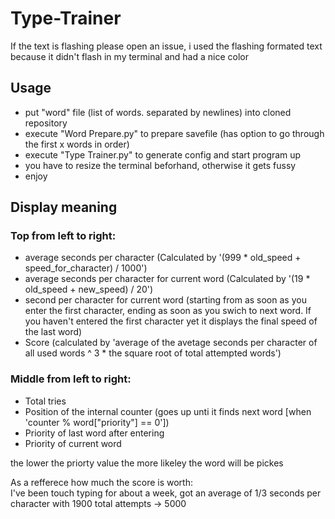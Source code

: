 # Type-Trainer

If the text is flashing please open an issue, i used the flashing formated text because it didn't flash in my terminal and had a nice color

## Usage

 - put "word" file (list of words. separated by newlines) into cloned repository
 - execute "Word Prepare.py" to prepare savefile (has option to go through the first x words in order)
 - execute "Type Trainer.py" to generate config and start program up
 - you have to resize the terminal beforhand, otherwise it gets fussy
 - enjoy

## Display meaning

### Top from left to right:

 - average seconds per character (Calculated by '(999 * old_speed + speed_for_character) / 1000')
 - average seconds per character for current word (Calculated by '(19 * old_speed + new_speed) / 20')
 - second per character for current word (starting from as soon as you enter the first character, ending as soon as you swich to next word. If you haven't entered the first character yet it displays the final speed of the last word)
 - Score (calculated by 'average of the avetage seconds per character of all used words ^ 3 * the square root of total attempted words')

### Middle from left to right:

 - Total tries
 - Position of the internal counter (goes up unti it finds next word [when 'counter % word["priority"] == 0'])
 - Priority of last word after entering
 - Priority of current word

the lower the priorty value the more likeley the word will be pickes

As a refferece how much the score is worth:<br />
I've been touch typing for about a week, got an average of 1/3 seconds per character with 1900 total attempts -> 5000
